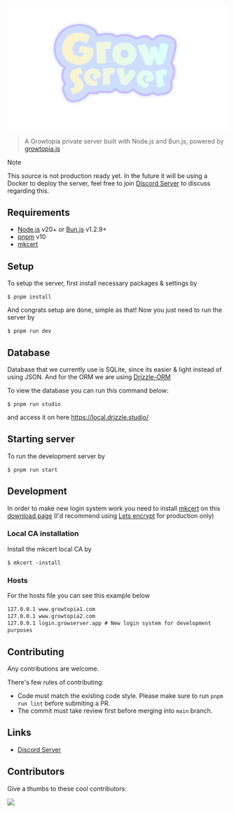 ![Example](/apps/server/assets/ignore/banner.png)

> A Growtopia private server built with Node.js and Bun.js, powered by [growtopia.js](https://github.com/JadlionHD/growtopia.js)

> [!NOTE]
> This source is not production ready yet. In the future it will be using a Docker to deploy the server, feel free to join [Discord Server](https://discord.gg/sGrxfKZY5t) to discuss regarding this.

## Requirements

- [Node.js](https://nodejs.org) v20+ or [Bun.js](https://bun.sh) v1.2.9+
- [pnpm](https://pnpm.io) v10
- [mkcert](https://github.com/FiloSottile/mkcert)

## Setup

To setup the server, first install necessary packages & settings by

```
$ pnpm install
```

And congrats setup are done, simple as that!
Now you just need to run the server by

```
$ pnpm run dev
```

## Database

Database that we currently use is SQLite, since its easier & light instead of using JSON.
And for the ORM we are using [Drizzle-ORM](https://orm.drizzle.team/)

To view the database you can run this command below:

```
$ pnpm run studio
```

and access it on here https://local.drizzle.studio/

## Starting server

To run the development server by

```
$ pnpm run start
```

## Development

In order to make new login system work you need to install [mkcert](https://github.com/FiloSottile/mkcert) on this [download page](https://github.com/FiloSottile/mkcert/releases) (I'd recommend using [Lets encrypt](https://letsencrypt.org/getting-started/) for production only)

### Local CA installation

Install the mkcert local CA by

```
$ mkcert -install
```

### Hosts

For the hosts file you can see this example below

```
127.0.0.1 www.growtopia1.com
127.0.0.1 www.growtopia2.com
127.0.0.1 login.growserver.app # New login system for development purposes
```

## Contributing

Any contributions are welcome.

There's few rules of contributing:

- Code must match the existing code style. Please make sure to run `pnpm run lint` before submiting a PR.
- The commit must take review first before merging into `main` branch.

## Links

- [Discord Server](https://discord.gg/sGrxfKZY5t)

## Contributors

Give a thumbs to these cool contributors:

<a href="https://github.com/StileDevs/GrowServer">
  <img src="https://contrib.rocks/image?repo=StileDevs/GrowServer"/>
</a
